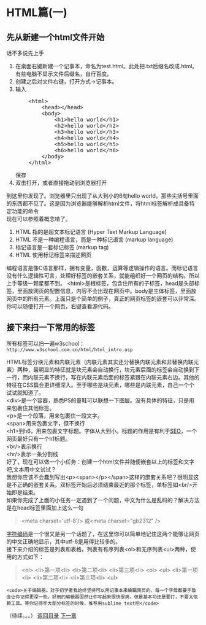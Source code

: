 <h1>HTML篇(一)</h1>
<h2>先从新建一个html文件开始</h2>
<p>话不多说先上手
<ol>
	<li>在桌面右键新建一个记事本，命名为test.html。此处把.txt后缀名改成.html。有些电脑不显示文件后缀名，自行百度。</li>
	<li>创建之后对文件右键，打开方式->记事本。</li>
	<li>输入<br/>
<pre>
	&lt;html>
		&lt;head>&lt;/head>
		&lt;body>
			&lt;h1>hello world&lt;/h1>
			&lt;h2>hello world&lt;/h2>
			&lt;h3>hello world&lt;/h3>
			&lt;h4>hello world&lt;/h4>
			&lt;h5>hello world&lt;/h5>
			&lt;h6>hello world&lt;/h6>
		&lt;/body>
	&lt;/html>
</pre>
保存
	</li>
	<li>双击打开，或者直接拖动到浏览器打开</li>
</ol>
</p>
<p>到这里你发现了。浏览器里只出现了从大到小的6句hello world，那些尖括号里面的东西都不见了。这是因为浏览器能够解析html文件，将html标签解析成具备特定功能的命令<br/>
现在可以参照着概念啃了。
<ol>
	<li>HTML 指的是超文本标记语言 (Hyper Text Markup Language)</li>
	<li>HTML 不是一种编程语言，而是一种标记语言 (markup language)</li>
	<li>标记语言是一套标记标签 (markup tag)</li>
	<li>HTML 使用标记标签来描述网页</li>
</ol>
编程语言是像C语言那样，拥有变量，函数，运算等逻辑操作的语言。而标记语言没有什么逻辑性可言，处理好标签的嵌套关系，就能组织好一个网页的结构。所以上手等级一颗星都不到。
&lt;html>是根标签，包含住所有的子标签，head是头部标签，里面放网页的配置信息，内容不会出现在网页中。body是主体标签，里面放网页中的所有元素。上面只是个简单的例子，真正的网页标签的嵌套可以非常深。你可以随便打开一个网页，右键查看源代码。
</p>
<h2>接下来扫一下常用的标签</h2>
<p>所有标签可以扫一遍w3school：<code>http://www.w3school.com.cn/html/html_intro.asp</code></p>
<p>
	HTML标签分块元素和内联元素（内联元素其实还分替换内联元素和非替换内联元素）两种，最明显的特征就是块元素会自动换行，块元素后面的标签会自动换到下一行，而内联元素不换行，写在内联元素后面的标签紧跟在内联元素右边。其他的特征在CSS篇会更详细深入。至于哪些是块元素，哪些是内联元素，自己一个个试试就知道了。<br/>
	&lt;div>是一个容器，熟悉PS的童鞋可以联想一下图层。没有具体的特征，只是用来包裹住其他标签。<br/>
	&lt;p>是一个段落，用来包裹住一段文字。<br/>
	&lt;span>用来包裹文字，但不换行<br/>
	&lt;h1>到h6，用来包裹文字标题。字体从大到小。标题的作用是有利于<a href="http://baike.baidu.com/link?url=388NV_quGc__xJAU7uweiLGgF3vbq0aAEusTbKi2layF_GFI_1sgtQPH4Acqm6pqK_3G-3FyLXbCHXDVOtdIMa">SEO</a>，一个网页最好只有一个h1标题。<br/>
	&lt;br/>表示换行<br/>
	&lt;hr/>表示一条分割线<br/>
	好了，现在可以做一个小任务：创建一个html文件并随便嵌套以上的标签和文字吧,文本用中文试试？<br/>
	我想你应该不会蠢到写出&lt;p>&lt;span>&lt;/p>&lt;/span>这样的嵌套关系吧？很明显这是不正确的嵌套关系。双标签开始后必须结束最近的那个标签，单标签如&lt;br/>开始即是结束。<br/>
	如果你完成了上面的小任务一定遇到了一个问题，中文为什么是乱码的？解决方法是在head标签里面加上这么一句<br/>
	<blockquote>
		&lt;meta charset='utf-8'/>
		或&lt;meta charset="gb2312" />
	</blockquote>
	<a href="http://baike.baidu.com/link?url=PfC1p4N4sU53AzpyOUwLCL75DPESVkd-Uemjc7CLL0FUje2eh05Wbjst7degZWXd3XR6Ad3vlW1rdFDDVP9xIDdZoOWKwLZDYVr76GzWYLU-QwSS0Muk1sEzcyKCk5m8">字符编码</a>是一个很又是另一个话题了，在这里你可以简单地记住这两个能够让网页的中文正确地显示，其中utf-8是用得比较多的。<br/>
	接下来介绍的标签是列表和表格。列表有有序列表&lt;ol>和无序列表&lt;ul>两种，使用的方式如下：
	<blockquote>
		&lt;ol>
			&lt;li>第一项&lt;li>
			&lt;li>第二项&lt;li>
			&lt;li>第三项&lt;li>
		&lt;ol>
		&lt;ul>
			&lt;li>第一项&lt;li>
			&lt;li>第二项&lt;li>
			&lt;li>第三项&lt;li>
		&lt;ul>
	</blockquote>
	</p>

	
	
	<code>关于编辑器。对于初学者我始终坚持可以用记事本来编辑网页的，每一个字母都要手敲会让你记得更深一些。好用的编辑器固然让你写起来很快很爽，但是基本功还是要打，不要太依赖工具。等你记得牢大部分标签的时候，推荐用sublime text吧</code>

（待续。。。）
<a href="./README.md">返回目录</a>
<a href="./chapter2.md">下一章</a>